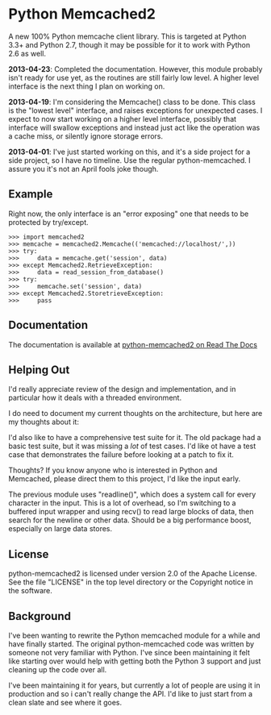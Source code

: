 Python Memcached2
=================

A new 100% Python memcache client library.  This is targeted at Python 3.3+
and Python 2.7, though it may be possible for it to work with Python 2.6 as
well.

**2013-04-23**: Completed the documentation.  However, this module
probably isn't ready for use yet, as the routines are still fairly low
level.  A higher level interface is the next thing I plan on working
on.

**2013-04-19**: I'm considering the Memcache() class to be done.
This class is the "lowest level" interface, and raises exceptions for
unexpected cases.  I expect to now start working on a higher level
interface, possibly that interface will swallow exceptions and instead
just act like the operation was a cache miss, or silently ignore storage
errors.

**2013-04-01**: I've just started working on this, and it's a side
project for a side project, so I have no timeline.  Use the regular
python-memcached.  I assure you it's not an April fools joke though.

Example
-------

Right now, the only interface is an "error exposing" one that needs to
be protected by try/except.

    >>> import memcached2
    >>> memcache = memcached2.Memcache(('memcached://localhost/',))
    >>> try:
    >>>     data = memcache.get('session', data)
    >>> except Memcached2.RetrieveException:
    >>>     data = read_session_from_database()
    >>> try:
    >>>     memcache.set('session', data)
    >>> except Memcached2.StoretrieveException:
    >>>     pass

Documentation
-------------

The documentation is available at
[python-memcached2 on Read The Docs](https://python-memcached2.readthedocs.org/en/latest/)

Helping Out
-----------

I'd really appreciate review of the design and implementation, and in
particular how it deals with a threaded environment.

I do need to document my current thoughts on the architecture, but here
are my thoughts about it:

I'd also like to have a comprehensive test suite for it.  The old package
had a basic test suite, but it was missing a *lot* of test cases.  I'd
like ot have a test case that demonstrates the failure before looking at a
patch to fix it.

Thoughts?  If you know anyone who is interested in Python and Memcached,
please direct them to this project, I'd like the input early.

The previous module uses "readline()", which does a system call for every
character in the input.  This is a lot of overhead, so I'm switching to
a buffered input wrapper and using recv() to read large blocks of data,
then search for the newline or other data.  Should be a big performance
boost, especially on large data stores.

License
-------

python-memcached2 is licensed under version 2.0 of the Apache License.
See the file "LICENSE" in the top level directory or the Copyright notice
in the software.

Background
----------

I've been wanting to rewrite the Python memcached module for a while and
have finally started.  The original python-memcached code was written by
someone not very familiar with Python.  I've since been maintaining it felt
like starting over would help with getting both the Python 3 support and
just cleaning up the code over all.

I've been maintaining it for years, but currently a lot of people are
using it in production and so i can't really change the API.  I'd like
to just start from a clean slate and see where it goes.
